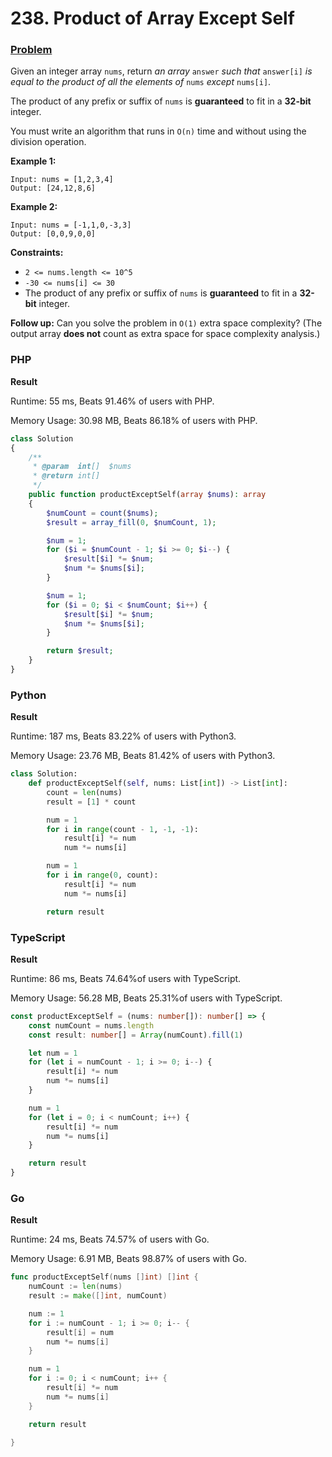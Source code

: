 # 238. Product of Array Except Self

### [Problem](https://leetcode.com/problems/product-of-array-except-self/description/)

Given an integer array `nums`, return _an array_ `answer` _such that_ `answer[i]` _is equal to the product of all the elements of_ `nums` _except_ `nums[i]`.

The product of any prefix or suffix of `nums` is **guaranteed** to fit in a **32-bit** integer.

You must write an algorithm that runs in `O(n)` time and without using the division operation.

**Example 1:**

```
Input: nums = [1,2,3,4]
Output: [24,12,8,6]
```

**Example 2:**

```
Input: nums = [-1,1,0,-3,3]
Output: [0,0,9,0,0]
```

**Constraints:**

* `2 <= nums.length <= 10^5`
* `-30 <= nums[i] <= 30`
* The product of any prefix or suffix of `nums` is **guaranteed** to fit in a **32-bit** integer.

**Follow up:** Can you solve the problem in `O(1)` extra space complexity? (The output array **does not** count as extra space for space complexity analysis.)

### PHP

**Result**

Runtime: 55 ms, Beats 91.46% of users with PHP.

Memory Usage: 30.98 MB, Beats 86.18% of users with PHP.

```php
class Solution
{
    /**
     * @param  int[]  $nums
     * @return int[]
     */
    public function productExceptSelf(array $nums): array
    {
        $numCount = count($nums);
        $result = array_fill(0, $numCount, 1);

        $num = 1;
        for ($i = $numCount - 1; $i >= 0; $i--) {
            $result[$i] *= $num;
            $num *= $nums[$i];
        }

        $num = 1;
        for ($i = 0; $i < $numCount; $i++) {
            $result[$i] *= $num;
            $num *= $nums[$i];
        }

        return $result;
    }
}
```

### Python

**Result**

Runtime: 187 ms, Beats 83.22% of users with Python3.

Memory Usage: 23.76 MB, Beats 81.42% of users with Python3.

```python
class Solution:
    def productExceptSelf(self, nums: List[int]) -> List[int]:
        count = len(nums)
        result = [1] * count

        num = 1
        for i in range(count - 1, -1, -1):
            result[i] *= num
            num *= nums[i]

        num = 1
        for i in range(0, count):
            result[i] *= num
            num *= nums[i]

        return result
```

### TypeScript

**Result**

Runtime: 86 ms, Beats 74.64%of users with TypeScript.

Memory Usage: 56.28 MB, Beats 25.31%of users with TypeScript.

```typescript
const productExceptSelf = (nums: number[]): number[] => {
    const numCount = nums.length
    const result: number[] = Array(numCount).fill(1)

    let num = 1
    for (let i = numCount - 1; i >= 0; i--) {
        result[i] *= num
        num *= nums[i]
    }

    num = 1
    for (let i = 0; i < numCount; i++) {
        result[i] *= num
        num *= nums[i]
    }

    return result
}
```

### Go

**Result**

Runtime: 24 ms, Beats 74.57% of users with Go.

Memory Usage: 6.91 MB, Beats 98.87% of users with Go.

```go
func productExceptSelf(nums []int) []int {
	numCount := len(nums)
	result := make([]int, numCount)

	num := 1
	for i := numCount - 1; i >= 0; i-- {
		result[i] = num
		num *= nums[i]
	}

	num = 1
	for i := 0; i < numCount; i++ {
		result[i] *= num
		num *= nums[i]
	}

	return result

}
```
